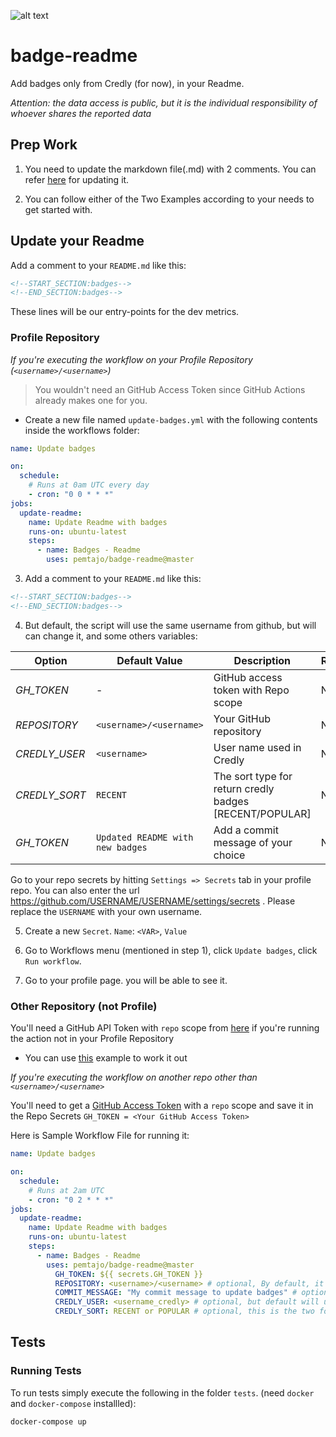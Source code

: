 ![alt text](https://github.com/pemtajo/badge-readme/blob/master/blob/screenshot-readme.png?raw=true)
# badge-readme
Add badges only from Credly (for now), in your Readme.

_Attention: the data access is public, but it is the individual responsibility of whoever shares the reported data_

## Prep Work

1. You need to update the markdown file(.md) with 2 comments. You can refer [here](#update-your-readme) for updating it.

2. You can follow either of the Two Examples according to your needs to get started with.

## Update your Readme

Add a comment to your `README.md` like this:

```md
<!--START_SECTION:badges-->
<!--END_SECTION:badges-->
```

These lines will be our entry-points for the dev metrics.

### Profile Repository

_If you're executing the workflow on your Profile Repository (`<username>/<username>`)_

> You wouldn't need an GitHub Access Token since GitHub Actions already makes one for you.

- Create a new file named `update-badges.yml` with the following contents inside the workflows folder:


```yml
name: Update badges

on:
  schedule:
    # Runs at 0am UTC every day
    - cron: "0 0 * * *"
jobs:
  update-readme:
    name: Update Readme with badges
    runs-on: ubuntu-latest
    steps:
      - name: Badges - Readme
        uses: pemtajo/badge-readme@master
```

3. Add a comment to your `README.md` like this:

```md
<!--START_SECTION:badges-->
<!--END_SECTION:badges-->
```

4. But default, the script will use the same username from github, but will can change it, and some others variables:

| Option | Default Value | Description | Required |
|--------|--------|--------|--------|
|*GH_TOKEN*| - |GitHub access token with Repo scope|No|
|*REPOSITORY*| `<username>/<username> `|Your GitHub repository|No|
|*CREDLY_USER*| `<username>` |User name used in Credly|No|
|*CREDLY_SORT*| `RECENT` |The sort type for return credly badges [RECENT/POPULAR] |No|
|*GH_TOKEN*| `Updated README with new badges` |Add a commit message of your choice|No|

 Go to your repo secrets by hitting `Settings => Secrets` tab in your profile repo. You can also enter the url https://github.com/USERNAME/USERNAME/settings/secrets . Please replace the `USERNAME` with your own username.
 
5. Create a new `Secret`.  `Name`: `<VAR>`, `Value`

6. Go to Workflows menu (mentioned in step 1), click `Update badges`, click `Run workflow`.
7. Go to your profile page. you will be able to see it.

### Other Repository (not Profile)

You'll need a GitHub API Token with `repo` scope from [here](https://github.com/settings/tokens) if you're running the action not in your Profile Repository
   - You can use [this](#other-repository-not-profile) example to work it out

_If you're executing the workflow on another repo other than `<username>/<username>`_

You'll need to get a [GitHub Access Token](https://docs.github.com/en/actions/configuring-and-managing-workflows/authenticating-with-the-github_token) with a `repo` scope and save it in the Repo Secrets `GH_TOKEN = <Your GitHub Access Token>`

Here is Sample Workflow File for running it:

```yml
name: Update badges

on:
  schedule:
    # Runs at 2am UTC
    - cron: "0 2 * * *"
jobs:
  update-readme:
    name: Update Readme with badges
    runs-on: ubuntu-latest
    steps:
      - name: Badges - Readme
        uses: pemtajo/badge-readme@master
          GH_TOKEN: ${{ secrets.GH_TOKEN }}
          REPOSITORY: <username>/<username> # optional, By default, it will automatically use the repository who's executing the workflow.
          COMMIT_MESSAGE: "My commit message to update badges" # optional
          CREDLY_USER: <username_credly> # optional, but default will use the same from github
          CREDLY_SORT: RECENT or POPULAR # optional, this is the two forms from credly sort, more popular or recent first, by default use RECENT
```

## Tests

### Running Tests

To run tests simply execute the following in the folder `tests`. (need `docker` and `docker-compose` installled):

```bash
docker-compose up
```
